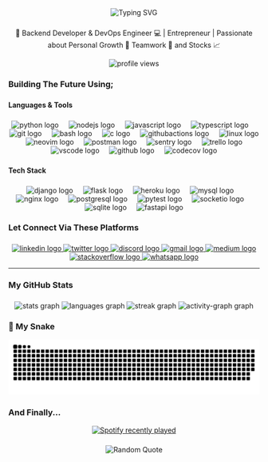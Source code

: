<div align="center">
    <img src="https://readme-typing-svg.demolab.com?font=Fira+Code&weight=600&duration=3000&pause=1000&repeat=true&random=false&width=435&lines=Hey+there!+Welcome+to+my+profile+%F0%9F%92%8E;I'm+Dave%2C+your+tour+guide+👾" alt="Typing SVG" width="435" height="70">
</div>

###

<p align="center">🚀 Backend Developer & DevOps Engineer 💻 | Entrepreneur | Passionate about Personal Growth 🌱 Teamwork 🤝 and Stocks 📈</p>

<div align="center">
    <img src="https://visitcount.itsvg.in/api?id=Mcsavvy&label=Profile%20Views&color=1&icon=5&pretty=true"  alt="profile views"/>
</div>

###

<h3 align="left">Building The Future Using;</h3>

###

<h4 align="left">Languages & Tools</h4>

###

<div align="center">
  <img src="https://cdn.simpleicons.org/python/3776AB" height="40" alt="python logo"  />
  <img width="12" />
  <img src="https://cdn.jsdelivr.net/gh/devicons/devicon/icons/nodejs/nodejs-original.svg" height="40" alt="nodejs logo"  />
  <img width="12" />
  <img src="https://cdn.jsdelivr.net/gh/devicons/devicon/icons/javascript/javascript-original.svg" height="40" alt="javascript logo"  />
  <img width="12" />
  <img src="https://cdn.simpleicons.org/typescript/3178C6" height="40" alt="typescript logo"  />
  <img width="12" />
  <img src="https://cdn.jsdelivr.net/gh/devicons/devicon/icons/git/git-original.svg" height="40" alt="git logo"  />
  <img width="12" />
  <img src="https://cdn.jsdelivr.net/gh/devicons/devicon/icons/bash/bash-original.svg" height="40" alt="bash logo"  />
  <img width="12" />
  <img src="https://cdn.jsdelivr.net/gh/devicons/devicon/icons/c/c-original.svg" height="40" alt="c logo"  />
  <img width="12" />
  <img src="https://cdn.simpleicons.org/githubactions/2088FF" height="40" alt="githubactions logo"  />
  <img width="12" />
  <img src="https://cdn.simpleicons.org/linux/FCC624" height="40" alt="linux logo"  />
  <img width="12" />
  <img src="https://cdn.simpleicons.org/neovim/57A143" height="40" alt="neovim logo"  />
  <img width="12" />
  <img src="https://cdn.simpleicons.org/postman/FF6C37" height="40" alt="postman logo"  />
  <img width="12" />
  <img src="https://cdn.simpleicons.org/sentry/362D59" height="40" alt="sentry logo"  />
  <img width="12" />
  <img src="https://cdn.simpleicons.org/trello/0052CC" height="40" alt="trello logo"  />
  <img width="12" />
  <img src="https://cdn.simpleicons.org/visualstudiocode/007ACC" height="40" alt="vscode logo"  />
  <img width="12" />
  <img src="https://skillicons.dev/icons?i=github" height="40" alt="github logo"  />
  <img width="12" />
  <img src="https://cdn.simpleicons.org/codecov/F01F7A" height="40" alt="codecov logo"  />
</div>

###

<h4 align="left">Tech Stack</h4>

###

<div align="center">
  <img src="https://cdn.jsdelivr.net/gh/devicons/devicon/icons/django/django-plain.svg" height="40" alt="django logo"  />
  <img width="12" />
  <img src="https://cdn.simpleicons.org/flask/000000" height="40" alt="flask logo"  />
  <img width="12" />
  <img src="https://cdn.simpleicons.org/heroku/430098" height="40" alt="heroku logo"  />
  <img width="12" />
  <img src="https://cdn.simpleicons.org/mysql/4479A1" height="40" alt="mysql logo"  />
  <img width="12" />
  <img src="https://cdn.simpleicons.org/nginx/009639" height="40" alt="nginx logo"  />
  <img width="12" />
  <img src="https://cdn.simpleicons.org/postgresql/4169E1" height="40" alt="postgresql logo"  />
  <img width="12" />
  <img src="https://cdn.simpleicons.org/pytest/0A9EDC" height="40" alt="pytest logo"  />
  <img width="12" />
  <img src="https://cdn.simpleicons.org/socketdotio/010101" height="40" alt="socketio logo"  />
  <img width="12" />
  <img src="https://cdn.simpleicons.org/sqlite/003B57" height="40" alt="sqlite logo"  />
  <img width="12" />
  <img src="https://skillicons.dev/icons?i=fastapi" height="40" alt="fastapi logo"  />
</div>

###

<h3 align="left">Let Connect Via These Platforms</h3>

###

<div align="center">
  <a href="https://www.linkedin.com/in/david-john-148a211a5/" target="_blank">
    <img src="https://raw.githubusercontent.com/maurodesouza/profile-readme-generator/master/src/assets/icons/social/linkedin/default.svg" width="62" height="30" alt="linkedin logo"  />
  </a>
  <a href="https://twitter.com/davemcsavvy" target="_blank">
    <img src="https://raw.githubusercontent.com/maurodesouza/profile-readme-generator/master/src/assets/icons/social/twitter/default.svg" width="62" height="30" alt="twitter logo"  />
  </a>
  <a href="https://discordapp.com/users/971161034532462592" target="_blank">
    <img src="https://raw.githubusercontent.com/maurodesouza/profile-readme-generator/master/src/assets/icons/social/discord/default.svg" width="62" height="30" alt="discord logo"  />
  </a>
  <a href="davemcsavvii@gmail.com" target="_blank">
    <img src="https://raw.githubusercontent.com/maurodesouza/profile-readme-generator/master/src/assets/icons/social/gmail/default.svg" width="62" height="30" alt="gmail logo"  />
  </a>
  <a href="https://medium.com/@mcsavvy" target="_blank">
    <img src="https://raw.githubusercontent.com/maurodesouza/profile-readme-generator/master/src/assets/icons/social/medium/default.svg" width="62" height="30" alt="medium logo"  />
  </a>
  <a href="https://stackoverflow.com/users/14463304/dave-mcsavvy" target="_blank">
    <img src="https://raw.githubusercontent.com/maurodesouza/profile-readme-generator/master/src/assets/icons/social/stackoverflow/default.svg" width="62" height="30" alt="stackoverflow logo"  />
  </a>
  <a href="https://wa.me/2349131704774" target="_blank">
    <img src="https://raw.githubusercontent.com/maurodesouza/profile-readme-generator/master/src/assets/icons/social/whatsapp/default.svg" width="62" height="30" alt="whatsapp logo"  />
  </a>
</div>

---

<h3 align="left">My GitHub Stats</h3>

###

<div align="center">
  <img src="https://github-readme-stats.vercel.app/api?username=mcsavvy&hide_title=false&hide_rank=false&show_icons=true&include_all_commits=true&count_private=true&disable_animations=false&theme=react&locale=en&hide_border=false&order=1&custom_title=My%20Github%20Stats" height="150" alt="stats graph"  />
  <img src="https://github-readme-stats.vercel.app/api/top-langs?username=mcsavvy&locale=en&hide_title=false&layout=compact&card_width=320&langs_count=5&theme=dracula&hide_border=false&order=2" height="150" alt="languages graph"  />
  <img src="https://streak-stats.demolab.com?user=mcsavvy&locale=en&mode=weekly&theme=react&hide_border=false&border_radius=5&order=3" height="150" alt="streak graph"  />
  <img src="https://github-readme-activity-graph.vercel.app/graph?username=mcsavvy&radius=16&theme=react&area=true&order=5&hide_border=true&hide_title=false&custom_title=My%20Contribution%20Graph" height="300" alt="activity-graph graph"  />
</div>

### 🐍 My Snake

<img src="https://raw.githubusercontent.com/mcsavvy/mcsavvy/output/snake.svg" alt="Snake animation" />

<h3 align="left">And Finally...</h3>

<div align="center">
  <a href="https://open.spotify.com/user/mcsavvy">
    <img src="https://spotify-recently-played-readme.vercel.app/api?user=31isum5e2bpzjjjv2nhdvvxslsri&count=3&unique=true" alt="Spotify recently played"  />
  </a>
</div>

###

<div align="center">
    <img src="https://quotes-github-readme.vercel.app/api?type=vertical&theme=catppuccin_mocha" alt="Random Quote" />
</div>